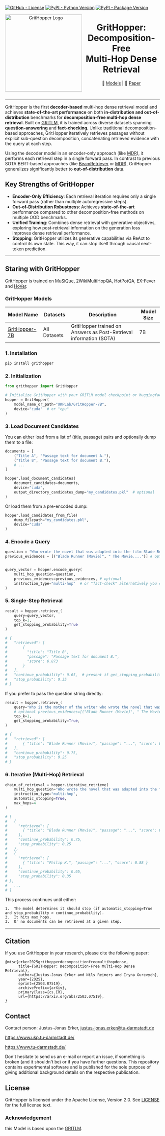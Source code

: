 <!--- BADGES: START, copied from sentence transformers, will be replaced with the actual once (removed for anonymity)--->
[![GitHub - License](https://img.shields.io/github/license/UKPLab/GritHopper?logo=github&style=flat&color=green)][#github-license]
[![PyPI - Python Version](https://img.shields.io/pypi/pyversions/grithopper?logo=pypi&style=flat&color=blue)][#pypi-package]
[![PyPI - Package Version](https://img.shields.io/pypi/v/grithopper?logo=pypi&style=flat&color=orange)][#pypi-package]


[#github-license]: https://github.com/
[#pypi-package]: https://pypi.org/project/grithopper/
<p align="center">
  <img src="static/GritHopperLogo.jpeg" alt="GritHopper Logo" height="250px" align="left" style="position: relative; z-index: 1;">
  <div align="center">
    <h1>
      <h1>GritHopper: Decomposition-Free<br>
      Multi-Hop Dense Retrieval</h1>
    </h1>
    <p align="center">
    🤗 <a href="https://huggingface.co/UKPLab/GritHopper-7B" target="_blank">Models</a>  | 📃 <a href="https://arxiv.org/pdf/2503.07519" target="_blank">Paper</a>
</p>
  </div>
</p>

<br clear="left"/>

<!--- BADGES: START, copied from sentence transformers, will be replaced with the actual once (removed for anonymity)--->

---

GritHopper is the first **decoder-based** multi-hop dense retrieval model and achieves **state-of-the-art performance** on both **in-distribution and out-of-distribution** benchmarks for **decomposition-free multi-hop dense retrieval**. Built on [GRITLM](https://github.com/ContextualAI/gritlm), it is trained across diverse datasets spanning **question-answering** and **fact-checking**. Unlike traditional decomposition-based approaches, GritHopper iteratively retrieves passages without explicit sub-question decomposition, concatenating retrieved evidence with the query at each step.

Using the decoder model in an encoder-only approach (like [MDR](https://github.com/facebookresearch/multihop_dense_retrieval)), it performs each retrieval step in a single forward pass. In contrast to previous SOTA BERT-based approaches (like [BeamRetriever](https://github.com/canghongjian/beam_retriever) or [MDR](https://github.com/facebookresearch/multihop_dense_retrieval)), GritHopper generalizes significantly better to **out-of-distribution** data.

## Key Strengths of GritHopper
- **Encoder-Only Efficiency**: Each retrieval iteration requires only a single forward pass (rather than multiple autoregressive steps).  
- **Out-of-Distribution Robustness**: Achieves **state-of-the-art** performance compared to other decomposition-free methods on multiple OOD benchmarks.  
- **Unified Training**: Combines dense retrieval with generative objectives, exploring how post-retrieval information on the generation loss improves dense retrieval performance. 
- **Stopping**: GritHopper utilizes its generative capabilities via ReAct to control its own state. This way, it can stop itself through causal next-token prediction. 

---

## Staring with GritHopper
GritHopper is trained on [MuSiQue](https://aclanthology.org/2022.tacl-1.31/), [2WikiMultiHopQA](https://aclanthology.org/2020.coling-main.580.pdf), [HotPotQA](https://aclanthology.org/D18-1259.pdf), [EX-Fever](https://aclanthology.org/2024.findings-acl.556/) and [HoVer](https://aclanthology.org/2020.findings-emnlp.309/). 

### GritHopper Models 
| Model Name                          | Datasets     | Description                                                                                                                                                              | Model Size |
|-------------------------------------|--------------|--------------------------------------------------------------------------------------------------------------------------------------------------------------------------| --- |
| [GritHopper-7B](https://huggingface.co/UKPLab/GritHopper-7B)                | All Datasets | GritHopper trained on Answers as Post-Retrieval information (SOTA)                                                                                                       | 7B |
### 1. Installation

```bash
pip install grithopper
```
### 2. Initialization
```python
from grithopper import GritHopper

# Initialize GritHopper with your GRITLM model checkpoint or huggingface path
hopper = GritHopper(
    model_name_or_path="UKPLab/GritHopper-7B",  
    device="cuda"  # or "cpu"
)
```

### 3. Load Document Candidates

You can either load from a list of (title, passage) pairs and optionally dump them to a file:
```python
documents = [
    ("Title A", "Passage text for document A."),
    ("Title B", "Passage text for document B."),
    # ...
]

hopper.load_document_candidates(
    document_candidates=documents,
    device="cuda",
    output_directory_candidates_dump="my_candidates.pkl"  # optional
)
```

Or load them from a pre-encoded dump:
```python
hopper.load_candidates_from_file(
    dump_filepath="my_candidates.pkl",
    device="cuda"
)
```
### 4. Encode a Query

```python
question = "Who wrote the novel that was adapted into the film Blade Runner?"
previous_evidences = [("Blade Runner (Movie)", " The Movie....")] # optional


query_vector = hopper.encode_query(
    multi_hop_question=question,
    previous_evidences=previous_evidences, # optional
    instruction_type="multi-hop"  # or "fact-check" alternatively you can provide a custom instruction with insruction="your_instruction"
)
```
### 5. Single-Step Retrieval
```python
result = hopper.retrieve_(
    query=query_vector,
    top_k=1,
    get_stopping_probability=True
)

# {
#   "retrieved": [
#       {
#         "title": "Title B",
#         "passage": "Passage text for document B.",
#         "score": 0.873
#       }
#   ],
#   "continue_probability": 0.65,  # present if get_stopping_probability=True
#   "stop_probability": 0.35
# }
```
If you prefer to pass the question string directly:

```python
result = hopper.retrieve_(
    query="Who is the mother of the writer who wrote the novel that was adapted into the film Blade Runner?",
    # optional previous_evidences=[("Blade Runner (Movie)", " The Movie....")],
    top_k=1,
    get_stopping_probability=True,
)

# {
#   "retrieved": [
#       { "title": "Blade Runner (Movie)", "passage": "...", "score": 0.92 }
#   ],
#   "continue_probability": 0.75,
#   "stop_probability": 0.25
# }
```
### 6. Iterative (Multi-Hop) Retrieval
```python
chain_of_retrieval = hopper.iterative_retrieve(
    multi_hop_question="Who wrote the novel that was adapted into the film Blade Runner?",
    instruction_type="multi-hop",
    automatic_stopping=True,
    max_hops=4
)

# [
#   {
#     "retrieved": [
#       { "title": "Blade Runner (Movie)", "passage": "...", "score": 0.92 }
#     ],
#     "continue_probability": 0.75,
#     "stop_probability": 0.25
#   },
#   {
#     "retrieved": [
#       { "title": "Philip K.", "passage": "...", "score": 0.88 }
#     ],
#     "continue_probability": 0.65,
#     "stop_probability": 0.35
# },
#   ...
# ]
```
This process continues until either:

	1.	The model determines it should stop (if automatic_stopping=True and stop_probability > continue_probability).
	2.	It hits max_hops.
	3.	Or no documents can be retrieved at a given step.

---
## Citation
If you use GritHopper in your research, please cite the following paper:
```
@misc{erker2025grithopperdecompositionfreemultihopdense,
      title={GRITHopper: Decomposition-Free Multi-Hop Dense Retrieval}, 
      author={Justus-Jonas Erker and Nils Reimers and Iryna Gurevych},
      year={2025},
      eprint={2503.07519},
      archivePrefix={arXiv},
      primaryClass={cs.IR},
      url={https://arxiv.org/abs/2503.07519}, 
}
```
## Contact
Contact person: Justus-Jonas Erker, justus-jonas.erker@tu-darmstadt.de

https://www.ukp.tu-darmstadt.de/

https://www.tu-darmstadt.de/

Don't hesitate to send us an e-mail or report an issue, if something is broken (and it shouldn't be) or if you have further questions.
This repository contains experimental software and is published for the sole purpose of giving additional background details on the respective publication. 

## License
GritHopper is licensed under the Apache License, Version 2.0. See [LICENSE](LICENSE) for the full license text.


### Acknowledgement
this Model is based upon the [GRITLM](https://github.com/ContextualAI/gritlm). 
